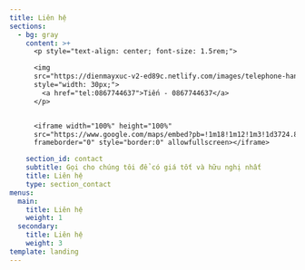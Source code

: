 ```yaml
---
title: Liên hệ
sections:
  - bg: gray
    content: >+
      <p style="text-align: center; font-size: 1.5rem;">

      <img
      src="https://dienmayxuc-v2-ed89c.netlify.com/images/telephone-handle-silhouette.svg"
      style="width: 30px;">
        <a href="tel:0867744637">Tiến - 0867744637</a>
      </p>


      <iframe width="100%" height="100%"
      src="https://www.google.com/maps/embed?pb=!1m18!1m12!1m3!1d3724.868690050066!2d105.85159561403982!3d20.997900094209005!2m3!1f0!2f0!3f0!3m2!1i1024!2i768!4f13.1!3m3!1m2!1s0x3135ac0d22df0947%3A0xd92b174453bf15!2zTmfDtSAxNjQgLSBI4buTbmcgTWFpLCBRdeG7s25oIEzDtGksIEhhaSBCw6AgVHLGsG5nLCBIw6AgTuG7mWksIFZp4buHdCBOYW0!5e0!3m2!1svi!2s!4v1486899657667" 
      frameborder="0" style="border:0" allowfullscreen></iframe>

    section_id: contact
    subtitle: Gọi cho chúng tôi để có giá tốt và hữu nghị nhất
    title: Liên hệ
    type: section_contact
menus:
  main:
    title: Liên hệ
    weight: 1
  secondary:
    title: Liên hệ
    weight: 3
template: landing
---
```



